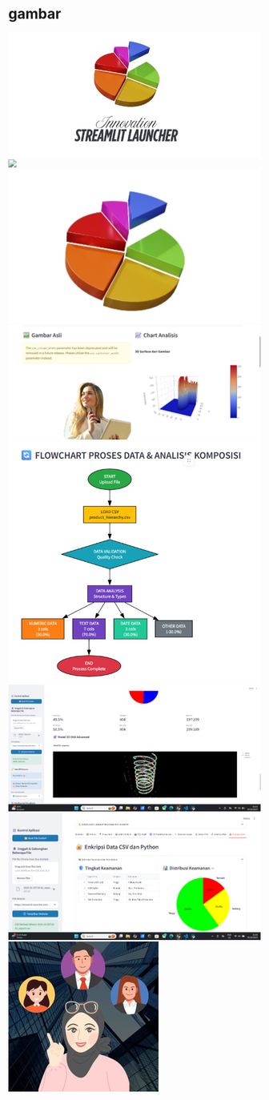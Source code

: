 # gambar
<img src = "Desain tanpa judul (8).jpg">
<img src = "Hcaker.jpg">
<img src = "Screenshot 2025-10-17 100808.png">
<img src = "Screenshot 2025-10-22 183928.png">
<img src = "Screenshot 2025-10-22 185052.png">
<img src = "Screenshot 2025-10-26 021559.png">
<img src = "Screenshot 2025-10-26 211631.png">
<img src = "Hacking (2).jpg">

